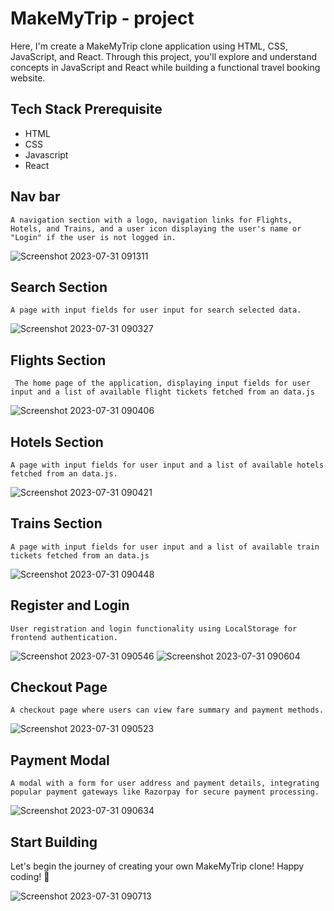 
# MakeMyTrip - project

Here, I'm create a MakeMyTrip clone application using HTML, CSS, JavaScript, and React. Through this project, you'll explore and understand concepts in JavaScript and React while building a functional travel booking website.


## Tech Stack Prerequisite

- HTML
- CSS
- Javascript
- React


## Nav bar

`A navigation section with a logo, navigation links for Flights, Hotels, and Trains, and a user icon displaying the user's name or "Login" if the user is not logged in.`

![Screenshot 2023-07-31 091311](https://github.com/sachin1401/MakeMyTrip-Clone---React-Project---nvzmcvf5d1jp/assets/85048630/38b8b464-4b46-44be-b01b-57d24fe27ade)

## Search Section

`A page with input fields for user input for search selected data.`

![Screenshot 2023-07-31 090327](https://github.com/sachin1401/MakeMyTrip-Clone---React-Project---nvzmcvf5d1jp/assets/85048630/04ca6a19-9f10-4020-ae68-c7c73bca2c36)


## Flights Section

` The home page of the application, displaying input fields for user input and a list of available flight tickets fetched from an data.js`

![Screenshot 2023-07-31 090406](https://github.com/sachin1401/MakeMyTrip-Clone---React-Project---nvzmcvf5d1jp/assets/85048630/f7643442-c745-42f3-bc96-1c724777149c)


## Hotels Section

`A page with input fields for user input and a list of available hotels fetched from an data.js.`

![Screenshot 2023-07-31 090421](https://github.com/sachin1401/MakeMyTrip-Clone---React-Project---nvzmcvf5d1jp/assets/85048630/c2e174ac-1212-4a60-a6da-fc389722568d)

## Trains Section

`A page with input fields for user input and a list of available train tickets fetched from an data.js`

![Screenshot 2023-07-31 090448](https://github.com/sachin1401/MakeMyTrip-Clone---React-Project---nvzmcvf5d1jp/assets/85048630/f855764a-6ba5-4bb5-a79f-8ee953c0bc97)

## Register and Login

`User registration and login functionality using LocalStorage for frontend authentication.`

![Screenshot 2023-07-31 090546](https://github.com/sachin1401/MakeMyTrip-Clone---React-Project---nvzmcvf5d1jp/assets/85048630/574ddcb3-6320-48d7-8442-25d964b99895)
![Screenshot 2023-07-31 090604](https://github.com/sachin1401/MakeMyTrip-Clone---React-Project---nvzmcvf5d1jp/assets/85048630/85416563-9b6e-45eb-b4e8-6f2c144493c6)

## Checkout Page

`A checkout page where users can view fare summary and payment methods.`

![Screenshot 2023-07-31 090523](https://github.com/sachin1401/MakeMyTrip-Clone---React-Project---nvzmcvf5d1jp/assets/85048630/d9fa222c-c5b2-4de2-ae76-e802df2f3321)

## Payment Modal

`A modal with a form for user address and payment details, integrating popular payment gateways like Razorpay for secure payment processing.`

![Screenshot 2023-07-31 090634](https://github.com/sachin1401/MakeMyTrip-Clone---React-Project---nvzmcvf5d1jp/assets/85048630/aea107c4-8305-4449-891e-63feaedbbfef)

## Start Building

Let's begin the journey of creating your own MakeMyTrip clone! Happy coding! 🚀

![Screenshot 2023-07-31 090713](https://github.com/sachin1401/MakeMyTrip-Clone---React-Project---nvzmcvf5d1jp/assets/85048630/aecc8097-f697-492c-bed5-b83e7271dcc7)
